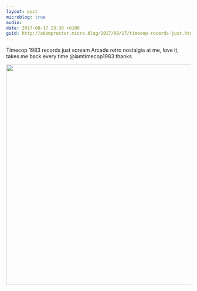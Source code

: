 ```yaml
---
layout: post
microblog: true
audio: 
date: 2017-08-17 23:38 +0100
guid: http://adamprocter.micro.blog/2017/08/17/timecop-records-just.html
---
```

Timecop 1983 records just scream Arcade retro nostalgia at me, love it, takes me back every time @iamtimecop1983 thanks

<img src="http://discursive.adamprocter.co.uk/uploads/2017/e01c52f3bd.jpg" width="600" height="600" />
